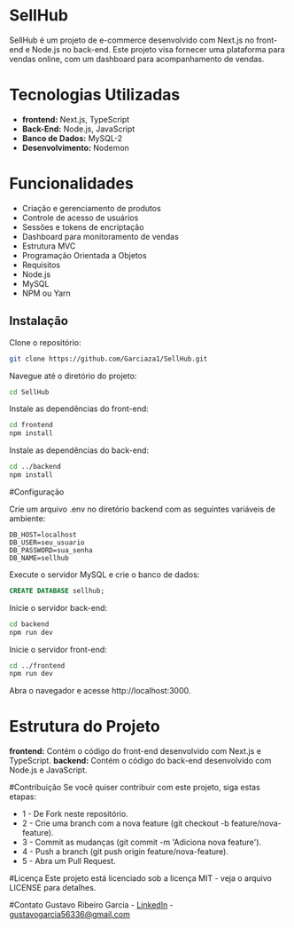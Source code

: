 # SellHub
SellHub é um projeto de e-commerce desenvolvido com Next.js no front-end e Node.js no back-end. Este projeto visa fornecer uma plataforma para vendas online, com um dashboard para acompanhamento de vendas.


# Tecnologias Utilizadas
- **frontend:** Next.js, TypeScript
- **Back-End:** Node.js, JavaScript
- **Banco de Dados:** MySQL-2
- **Desenvolvimento:** Nodemon


# Funcionalidades
- Criação e gerenciamento de produtos
- Controle de acesso de usuários
- Sessões e tokens de encriptação
- Dashboard para monitoramento de vendas
- Estrutura MVC
- Programação Orientada a Objetos
- Requisitos
- Node.js
- MySQL
- NPM ou Yarn


## Instalação

Clone o repositório:
```bash
git clone https://github.com/Garciaza1/SellHub.git
```

Navegue até o diretório do projeto:
```bash
cd SellHub
```

Instale as dependências do front-end:
```bash
cd frontend
npm install
```

Instale as dependências do back-end:
```bash
cd ../backend
npm install
```


#Configuração

Crie um arquivo .env no diretório backend com as seguintes variáveis de ambiente:
```env
DB_HOST=localhost
DB_USER=seu_usuario
DB_PASSWORD=sua_senha
DB_NAME=sellhub
```
Execute o servidor MySQL e crie o banco de dados:
```sql
CREATE DATABASE sellhub;
```

Inicie o servidor back-end:
```bash
cd backend
npm run dev
```
Inicie o servidor front-end:
```bash
cd ../frontend
npm run dev
```
Abra o navegador e acesse http://localhost:3000.


# Estrutura do Projeto

**frontend:** Contém o código do front-end desenvolvido com Next.js e TypeScript.
**backend:** Contém o código do back-end desenvolvido com Node.js e JavaScript.


#Contribuição
Se você quiser contribuir com este projeto, siga estas etapas:

- 1 - De Fork neste repositório.
- 2 - Crie uma branch com a nova feature (git checkout -b feature/nova-feature).
- 3 - Commit as mudanças (git commit -m 'Adiciona nova feature').
- 4 - Push a branch (git push origin feature/nova-feature).
- 5 - Abra um Pull Request.


#Licença
Este projeto está licenciado sob a licença MIT - veja o arquivo LICENSE para detalhes.

#Contato
Gustavo Ribeiro Garcia - [LinkedIn](https://www.linkedin.com/in/gustavo-garcia-287356232/) - gustavogarcia56336@gmail.com
